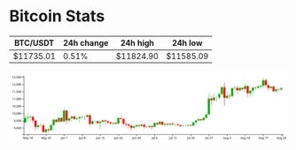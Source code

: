 # Bitcoin Stats

BTC/USDT|24h change|24h high|24h low|
|---|---|---|---|
|$11735.01|0.51%|$11824.90|$11585.09|

<img src="./chart.svg">
